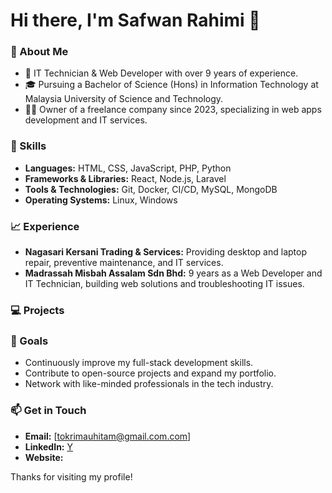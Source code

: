 # Hi there, I'm Safwan Rahimi 👋

### 🚀 About Me
- 💼 IT Technician & Web Developer with over 9 years of experience.
- 🎓 Pursuing a Bachelor of Science (Hons) in Information Technology at Malaysia University of Science and Technology.
- 👨‍💻 Owner of a freelance company since 2023, specializing in web apps development and IT services.

### 🔧 Skills
- **Languages:** HTML, CSS, JavaScript, PHP, Python
- **Frameworks & Libraries:** React, Node.js, Laravel
- **Tools & Technologies:** Git, Docker, CI/CD, MySQL, MongoDB
- **Operating Systems:** Linux, Windows

### 📈 Experience
- **Nagasari Kersani Trading & Services:** Providing desktop and laptop repair, preventive maintenance, and IT services.
- **Madrassah Misbah Assalam Sdn Bhd:** 9 years as a Web Developer and IT Technician, building web solutions and troubleshooting IT issues.

### 💻 Projects

### 🎯 Goals
- Continuously improve my full-stack development skills.
- Contribute to open-source projects and expand my portfolio.
- Network with like-minded professionals in the tech industry.

### 📫 Get in Touch
- **Email:** [tokrimauhitam@gmail.com.com]
- **LinkedIn:** [Y](#)
- **Website:** [](#)

Thanks for visiting my profile!
```
